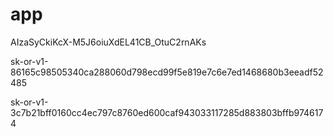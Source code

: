 # app

AIzaSyCkiKcX-M5J6oiuXdEL41CB_OtuC2rnAKs



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


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
